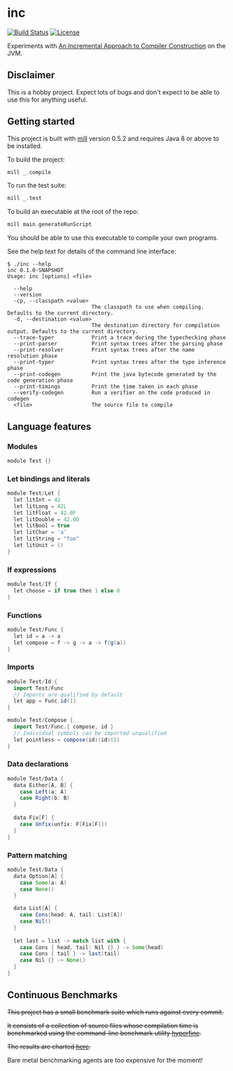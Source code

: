 # inc

[![Build Status](https://api.travis-ci.org/DavidGregory084/inc.svg)](https://travis-ci.org/DavidGregory084/inc)
[![License](https://img.shields.io/github/license/DavidGregory084/inc.svg)](https://opensource.org/licenses/Apache-2.0)

Experiments with [An Incremental Approach to Compiler Construction](http://scheme2006.cs.uchicago.edu/11-ghuloum.pdf) on the JVM.

## Disclaimer

This is a hobby project. Expect lots of bugs and don't expect to be able to use this for anything useful.

## Getting started

This project is built with [mill](https://www.lihaoyi.com/mill/) version 0.5.2 and requires Java 8 or above to be installed.

To build the project:

```scala
mill _.compile
```

To run the test suite:

```scala
mill _.test
```

To build an executable at the root of the repo:

```scala
mill main.generateRunScript
```

You should be able to use this executable to compile your own programs.

See the help text for details of the command line interface:

```
$ ./inc --help
inc 0.1.0-SNAPSHOT
Usage: inc [options] <file>

  --help
  --version
  -cp, --classpath <value>
                           The classpath to use when compiling. Defaults to the current directory.
  -d, --destination <value>
                           The destination directory for compilation output. Defaults to the current directory.
  --trace-typer            Print a trace during the typechecking phase
  --print-parser           Print syntax trees after the parsing phase
  --print-resolver         Print syntax trees after the name resolution phase
  --print-typer            Print syntax trees after the type inference phase
  --print-codegen          Print the java bytecode generated by the code generation phase
  --print-timings          Print the time taken in each phase
  --verify-codegen         Run a verifier on the code produced in codegen
  <file>                   The source file to compile
```

## Language features

### Modules

```scala
module Test {}
```

### Let bindings and literals

```scala
module Test/Let {
  let litInt = 42
  let litLong = 42L
  let litFloat = 42.0F
  let litDouble = 42.0D
  let litBool = true
  let litChar = 'a' 
  let litString = "foo"
  let litUnit = ()
}
```

### If expressions

```scala
module Test/If {
  let choose = if true then 1 else 0
}
```

### Functions

```scala
module Test/Func {
  let id = a -> a
  let compose = f -> g -> a -> f(g(a))
}
```

### Imports

```scala
module Test/Id {
  import Test/Func
  // Imports are qualified by default
  let app = Func.id(1)
}

module Test/Compose {
  import Test/Func.{ compose, id }
  // Individual symbols can be imported unqualified
  let pointless = compose(id)(id)(1)
}
```

### Data declarations

```scala
module Test/Data {
  data Either[A, B] {
    case Left(a: A)
    case Right(b: B)
  }
   
  data Fix[F] {
    case Unfix(unfix: F[Fix[F]])
  }
}
```

### Pattern matching

```scala
module Test/Data {
  data Option[A] {
    case Some(a: A)
    case None()
  }

  data List[A] {
    case Cons(head: A, tail: List[A])
    case Nil()
  }
  
  let last = list -> match list with {
    case Cons { head, tail: Nil {} } -> Some(head)
    case Cons { tail } -> last(tail)
    case Nil {} -> None()
  }
}
```

## Continuous Benchmarks

~~This project has a small benchmark suite which runs against every commit.~~

~~It consists of a collection of source files whose compilation time is benchmarked using the command-line benchmark utility [hyperfine](https://github.com/sharkdp/hyperfine).~~

~~The results are charted [here](http://ec2-3-8-136-202.eu-west-2.compute.amazonaws.com:3000/d/v0rJ3CvZk/benchmark-results?orgId=1&refresh=1m).~~

Bare metal benchmarking agents are too expensive for the moment!
